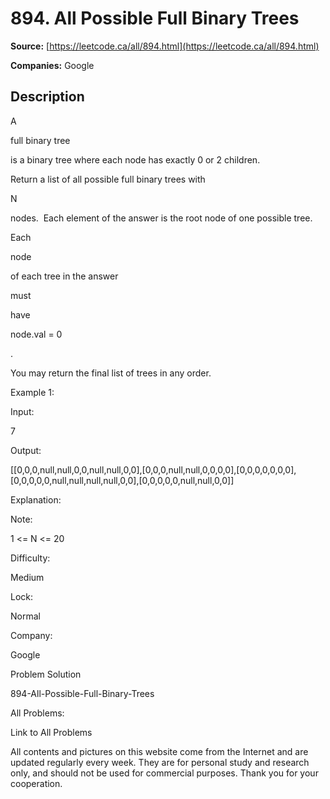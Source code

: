 # 894. All Possible Full Binary Trees

**Source:** [https://leetcode.ca/all/894.html](https://leetcode.ca/all/894.html)

**Companies:** Google

## Description

A

full binary tree

is a binary tree where each node has exactly 0 or 2 children.

Return a list of all possible full binary trees with

N

nodes.  Each element
        of the answer is the root node of one possible tree.

Each

node

of each tree in the answer

must

have

node.val
        = 0

.

You may return the final list of trees in any order.

Example 1:

Input:

7

Output:

[[0,0,0,null,null,0,0,null,null,0,0],[0,0,0,null,null,0,0,0,0],[0,0,0,0,0,0,0],[0,0,0,0,0,null,null,null,null,0,0],[0,0,0,0,0,null,null,0,0]]

Explanation:

Note:

1 <= N <= 20

Difficulty:

Medium

Lock:

Normal

Company:

Google

Problem Solution

894-All-Possible-Full-Binary-Trees

All Problems:

Link to All Problems

All contents and pictures on this website come from the Internet and are updated regularly every week. They are for personal study and research only, and should not be used for commercial purposes. Thank you for your cooperation.

